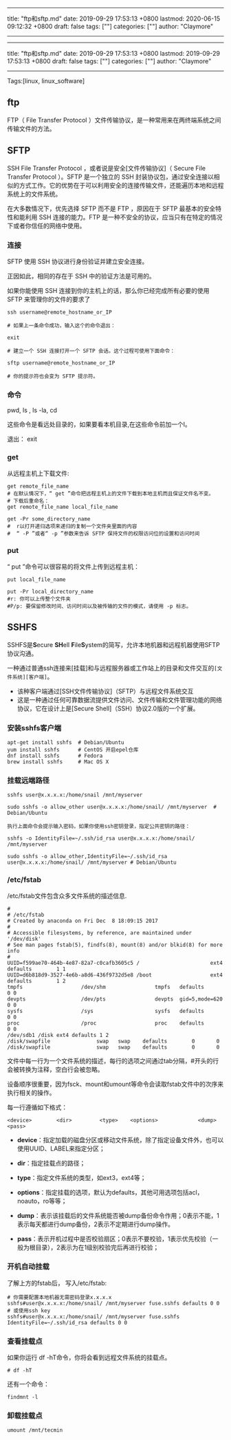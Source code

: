 
---
title: "ftp和sftp.md"
date: 2019-09-29 17:53:13 +0800
lastmod: 2020-06-15 09:12:32 +0800
draft: false
tags: [""]
categories: [""]
author: "Claymore"

---

---
title: "ftp和sftp.md"
date: 2019-09-29 17:53:13 +0800
lastmod: 2019-09-29 17:53:13 +0800
draft: false
tags: [""]
categories: [""]
author: "Claymore"

---
Tags:[linux, linux_software]

## ftp

FTP（ File Transfer Protocol ）文件传输协议，是一种常用来在两终端系统之间传输文件的方法。



## SFTP

SSH File Transfer Protocol ，或者说是安全[文件传输协议]（ Secure File Transfer Protocol ）。SFTP 是一个独立的 SSH 封装协议包，通过安全连接以相似的方式工作。它的优势在于可以利用安全的连接传输文件，还能遍历本地和远程系统上的文件系统。



在大多数情况下，优先选择 SFTP 而不是 FTP ，原因在于 SFTP 最基本的安全特性和能利用 SSH 连接的能力。FTP 是一种不安全的协议，应当只有在特定的情况下或者你信任的网络中使用。



### 连接

SFTP 使用 SSH 协议进行身份验证并建立安全连接。

正因如此，相同的存在于 SSH 中的验证方法是可用的。

如果你能使用 SSH 连接到你的主机上的话，那么你已经完成所有必要的使用 SFTP 来管理你的文件的要求了

```shell
ssh username@remote_hostname_or_IP

# 如果上一条命令成功，输入这个的命令退出：

exit

# 建立一个 SSH 连接打开一个 SFTP 会话。这个过程可使用下面命令：

sftp username@remote_hostname_or_IP

# 你的提示符也会变为 SFTP 提示符。
```





### 命令

pwd, ls , ls -la, cd

这些命令是看远处目录的，如果要看本机目录,在这些命令前加一个l。

退出： exit



### get

从远程主机上下载文件:

```shell
get remote_file_name
# 在默认情况下，“ get ”命令把远程主机上的文件下载到本地主机而且保证文件名不变。
# 下载后重命名：
get remote_file_name local_file_name

get -Pr some_directory_name
#  r以打开递归选项来递归的复制一个文件夹里面的内容
#  “ -P ”或者“ -p ”参数来告诉 SFTP 保持文件的权限访问位的设置和访问时间
```





### put

“ put ”命令可以很容易的将文件上传到远程主机：

```shell
put local_file_name

put -Pr local_directory_name  
#r: 你可以上传整个文件夹
#P/p: 要保留修改时间、访问时间以及被传输的文件的模式，请使用 -p 标志。
```





## SSHFS

SSHFS是**S**ecure **SH**ell **F**ile**S**ystem的简写，允许本地机器和远程机器使用SFTP协议沟通。

一种通过普通ssh连接来[挂载]和与远程服务器或工作站上的目录和文件交互的`[文件系统][客户端]`。

* 该种客户端通过[SSH文件传输协议]（SFTP）与远程文件系统交互
* 这是一种通过任何可靠数据流提供文件访问、文件传输和文件管理功能的网络协议，它在设计上是[Secure Shell]（SSH）协议2.0版的一个扩展。

### 安装sshfs客户端

```
apt-get install sshfs  # Debian/Ubuntu
yum install sshfs      # CentOS 开启epel仓库
dnf install sshfs      # Fedora
brew install sshfs     # Mac OS X
```



### 挂载远端路径

```shell
sshfs user@x.x.x.x:/home/snail /mnt/myserver  

sudo sshfs -o allow_other user@x.x.x.x:/home/snail/ /mnt/myserver  # Debian/Ubuntu

执行上面命令会提示输入密码，如果你使用ssh密钥登录，指定公共密钥的路径：

sshfs -o IdentityFile=~/.ssh/id_rsa user@x.x.x.x:/home/snail/ /mnt/myserver

sudo sshfs -o allow_other,IdentityFile=~/.ssh/id_rsa user@x.x.x.x:/home/snail/ /mnt/myserver # Debian/Ubuntu
```



### /etc/fstab

/etc/fstab文件包含众多文件系统的描述信息.

```shell
#
# /etc/fstab
# Created by anaconda on Fri Dec  8 18:09:15 2017
#
# Accessible filesystems, by reference, are maintained under '/dev/disk'
# See man pages fstab(5), findfs(8), mount(8) and/or blkid(8) for more info
#
UUID=f599ae70-464b-4e87-82a7-c0cafb3605c5 /                       ext4    defaults        1 1     
UUID=d6b818d9-3527-4e6b-a8d6-436f9732d5e8 /boot                   ext4    defaults        1 2     
tmpfs                   /dev/shm                tmpfs   defaults        0 0 
devpts                  /dev/pts                devpts  gid=5,mode=620  0 0 
sysfs                   /sys                    sysfs   defaults        0 0 
proc                    /proc                   proc    defaults        0 0 
/dev/sdb1 /disk ext4 defaults 1 2 
/disk/swapfile               swap   swap    defaults        0       0
/disk/swapfile               swap   swap    defaults        0       0
```

文件中每一行为一个文件系统的描述，每行的选项之间通过tab分隔，#开头的行会被转换为注释，空白行会被忽略。

设备顺序很重要，因为fsck、mount和umount等命令会读取fstab文件中的次序来执行相关的操作。

每一行遵循如下格式：

`<device>        <dir>         <type>    <options>             <dump> <pass>`

* **device**：指定加载的磁盘分区或移动文件系统，除了指定设备文件外，也可以使用UUID、LABEL来指定分区；

*  **dir**：指定挂载点的路径；

* **type**：指定文件系统的类型，如ext3，ext4等；

* **options**：指定挂载的选项，默认为defaults，其他可用选项包括acl，noauto，ro等等；

*  **dump**：表示该挂载后的文件系统能否被dump备份命令作用；0表示不能，1表示每天都进行dump备份，2表示不定期进行dump操作。

* **pass**：表示开机过程中是否校验扇区；0表示不要校验，1表示优先校验（一般为根目录），2表示为在1级别校验完后再进行校验；



### 开机自动挂载

了解上方的fstab后， 写入/etc/fstab:

```shell
# 你需要配置本地机器无需密码登录x.x.x.x
sshfs#user@x.x.x.x:/home/snail/ /mnt/myserver fuse.sshfs defaults 0 0
# 或使用ssh key
sshfs#user@x.x.x.x:/home/snail/ /mnt/myserver fuse.sshfs IdentityFile=~/.ssh/id_rsa defaults 0 0
```



### 查看挂载点

如果你运行 df -hT命令，你将会看到远程文件系统的挂载点。

```
# df -hT
```



还有一个命令：

`findmnt -l `



### 卸载挂载点

`umount /mnt/tecmin`

